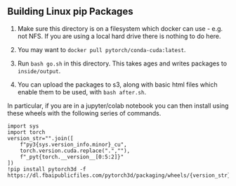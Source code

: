 ## Building Linux pip Packages

1. Make sure this directory is on a filesystem which docker can
use - e.g. not NFS. If you are using a local hard drive there is
nothing to do here.

2. You may want to `docker pull pytorch/conda-cuda:latest`.

3. Run `bash go.sh` in this directory. This takes ages
and writes packages to `inside/output`.

4. You can upload the packages to s3, along with basic html files
which enable them to be used, with `bash after.sh`.


In particular, if you are in a jupyter/colab notebook you can
then install using these wheels with the following series of
commands.

```
import sys
import torch
version_str="".join([
    f"py3{sys.version_info.minor}_cu",
    torch.version.cuda.replace(".",""),
    f"_pyt{torch.__version__[0:5:2]}"
])
!pip install pytorch3d -f https://dl.fbaipublicfiles.com/pytorch3d/packaging/wheels/{version_str}/download.html
```
